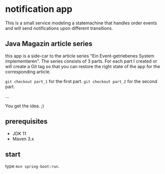 # notification app

This is a small service modeling a statemachine that handles order events and will send notifications upon different transitions.

## Java Magazin article series

this app is a side-car to the article series "Ein Event-getriebenes System implementieren". The series consists of 3 parts. For each part I created or will create a Git tag so that you can restore the right state of the app for the corresponding article.

`git checkout part_1` for the first part.
`git checkout part_2` for the second part.

...

You get the idea. ;)

## prerequisites

* JDK 11
* Maven 3.x

## start

type `mvn spring-boot:run`.
